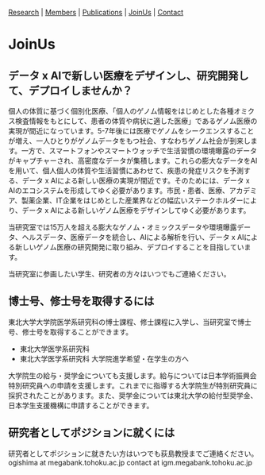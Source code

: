 [Research](https://ogishimalab.github.io/Research)  |  [Members](https://ogishimalab.github.io/Members)  |  [Publications](https://ogishimalab.github.io/Publications)  |  [JoinUs](https://ogishimalab.github.io/JoinUs)  |  [Contact](https://ogishimalab.github.io/Contact)

# JoinUs
## データ x AIで新しい医療をデザインし、研究開発して、デプロイしませんか？
個人の体質に基づく個別化医療、「個人のゲノム情報をはじめとした各種オミクス検査情報をもとにして、患者の体質や病状に適した医療」であるゲノム医療の実現が間近になっています。5-7年後には医療でゲノムをシークエンスすることが増え、一人ひとりがゲノムデータをもつ社会、すなわちゲノム社会が到来します。一方で、スマートフォンやスマートウォッチで生活習慣の環境曝露のデータがキャプチャーされ、高密度なデータが集積します。これらの膨大なデータをAIを用いて、個人個人の体質や生活習慣にあわせて、疾患の発症リスクを予測する、データ x AIによる新しい医療の実現が間近です。そのためには、データ x AIのエコシステムを形成してゆく必要があります。市民・患者、医療、アカデミア、製薬企業、IT企業をはじめとした産業界などの幅広いステークホルダーにより、データ x AIによる新しいゲノム医療をデザインしてゆく必要があります。

当研究室では15万人を超える膨大なゲノム・オミックスデータや環境曝露データ、ヘルスデータ、医療データを統合し、AIによる解析を行い、データ x AIによる新しいゲノム医療の研究開発に取り組み、デプロイすることを目指しています。

当研究室に参画したい学生、研究者の方々はいつでもご連絡ください。

## 博士号、修士号を取得するには
東北大学大学院医学系研究科の博士課程、修士課程に入学し、当研究室で博士号、修士号を取得することができます。

- 東北大学医学系研究科
- 東北大学医学系研究科 大学院進学希望・在学生の方へ

大学院生の給与・奨学金についても支援します。給与については日本学術振興会 特別研究員への申請を支援します。これまでに指導する大学院生が特別研究員に採択されたことがあります。また、奨学金については東北大学の給付型奨学金、日本学生支援機構に申請することができます。

## 研究者としてポジションに就くには
研究者としてポジションに就きたい方はいつでも荻島教授までご連絡ください。
ogishima at megabank.tohoku.ac.jp
contact at igm.megabank.tohoku.ac.jp
